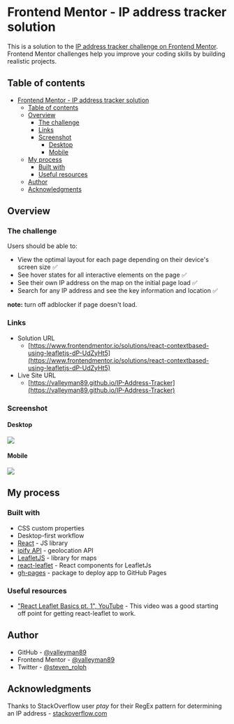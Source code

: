 # Frontend Mentor - IP address tracker solution

This is a solution to the [IP address tracker challenge on Frontend Mentor](https://www.frontendmentor.io/challenges/ip-address-tracker-I8-0yYAH0). Frontend Mentor challenges help you improve your coding skills by building realistic projects.

## Table of contents

- [Frontend Mentor - IP address tracker solution](#frontend-mentor---ip-address-tracker-solution)
  - [Table of contents](#table-of-contents)
  - [Overview](#overview)
    - [The challenge](#the-challenge)
    - [Links](#links)
    - [Screenshot](#screenshot)
      - [Desktop](#desktop)
      - [Mobile](#mobile)
  - [My process](#my-process)
    - [Built with](#built-with)
    - [Useful resources](#useful-resources)
  - [Author](#author)
  - [Acknowledgments](#acknowledgments)

## Overview

### The challenge

Users should be able to:

- View the optimal layout for each page depending on their device's screen size ✅
- See hover states for all interactive elements on the page ✅
- See their own IP address on the map on the initial page load ✅
- Search for any IP address and see the key information and location ✅

**note:** turn off adblocker if page doesn't load.

### Links

- Solution URL
  - [https://www.frontendmentor.io/solutions/react-contextbased-using-leafletjs-dP-UdZyHt5](https://www.frontendmentor.io/solutions/react-contextbased-using-leafletjs-dP-UdZyHt5)
- Live Site URL
  - [https://valleyman89.github.io/IP-Address-Tracker](https://valleyman89.github.io/IP-Address-Tracker)

### Screenshot

#### Desktop

![](./screenshot-desktop.png)

#### Mobile

![](./screenshot-mobile.png)

## My process

### Built with

- CSS custom properties
- Desktop-first workflow
- [React](https://reactjs.org/) - JS library
- [ipify API](https://geo.ipify.org/) - geolocation API
- [LeafletJS](https://leafletjs.com/) - library for maps
- [react-leaflet](https://react-leaflet.js.org/) - React components for LeafletJs
- [gh-pages](https://github.com/gitname/react-gh-pages) - package to deploy app to GitHub Pages

### Useful resources

- ["React Leaflet Basics pt. 1", YouTube](https://www.youtube.com/watch?v=62Y8SFi2wBk) - This video was a good starting off point for getting react-leaflet to work.

## Author

- GitHub - [@valleyman89](https://github.com/valleyman89)
- Frontend Mentor - [@valleyman89](https://www.frontendmentor.io/profile/valleyman89)
- Twitter - [@steven_rolph](https://www.twitter.com/steven_rolph)

## Acknowledgments

Thanks to StackOverflow user _ptay_ for their RegEx pattern for determining an IP address - [stackoverflow.com](https://stackoverflow.com/a/54796814)
